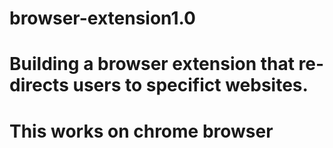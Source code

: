 # browser-extension1.0

# Building a browser extension that re-directs users to specifict websites.

# This works on chrome browser
